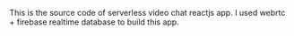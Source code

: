 This is the source code of serverless video chat reactjs app. I used webrtc + firebase realtime database to build this app.
